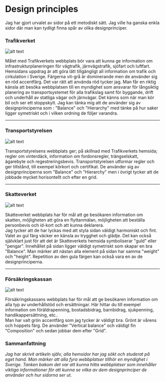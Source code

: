 Design principles
===============================

<p>Jag har gjort urvalet av sidor på ett metodiskt sätt. Jag ville ha ganska enkla sidor där man kan tydligt finna spår av olika designprinciper.</p>

<h3>Trafikverket</h3>

<p><img src="img/designprincip/trafikverket.png" alt="alt text"></p>
<p>Målet med Trafikverkets webbplats bör vara att kunna ge information om infrastrukturplaneringen för
vägtrafik, järnvägstrafik, sjöfart och luftfart. Hemsidans uppdrag är att göra lätt tillgängligt all information om trafik och cirkulation i Sverige. Färgerna vit-grå är dominerande men de använder sig en röd accentfärg. Det var rätt att använda röd tycker jag. Man får en riktig känsla att besöka webbplatsen till en myndighet som ansvarar för långsiktig planering av transportsystemet för alla trafikslag samt för byggande, drift och underhåll av statliga vägar och järnvägar. Det känns som när man kör bil och ser ett stoppskylt. Jag kan tänka mig att de använder sig av designprinciperna som : "Balance" och
"Hierarchy" med tänke på hur saker ligger symetriskt och i vilken ordning de följer varandra.</p>


<hr>
<h3>Transportstyrelsen</h3>

<p><img src="img/designprincip/transportstyrelsen.png" alt="alt text"></p>
<p>Transportstyrelsens webbplats ger; på skillnad med Trafikverkets hemsida; regler om vinterdäck, information om fordonsregler, trängselskatt, ägarebyte och regestreringsbevis. Transportstyrelsen utformar regler och ger tillstånd, till exempel körkort och certifikat. De använder sig av designprinciperna som "Balance" och "Hierarchy" men i övrigt tycker att de jobbade mycket horisontellt och efter en grid.</p>


<hr>
<h3>Skatteverket</h3>

<p><img src="img/designprincip/skattverket.png" alt="alt text"></p>
<p>Skatteverket webbplats har för mål att ge besökaren information om skatten, möjligheten att göra en flyttanmälan, möjligheten att beställa personbevis och id-kort och att kunna deklarera.<br>
Jag tycker att de har lyckas med att styla sidan väldigt harmoniskt och fint. Valet av gul färg väcker en känsla av trygghet och glädje. Det kan också självklart just för att det är Skatteverkets hemsida symboliserar "guld" eller "pengar".
Innehållet på sidan ligger väldigt symetriskt som skapar en bra "Balance". Man märker att nästan alla element på sidan har samma "weight" och "height". Repetition av den gula färgen kan också vara en av de designprinciperna.</p>


<hr>
<h3>Försäkringskassan</h3>

<p><img src="img/designprincip/kassan.png" alt="alt text"></p>
<p>Försäkringskassans webbplats har för mål att ge besökaren information om alla typ av underhållstöd och ersättningar. Här hittar du till exempel information om föräldrapenning, bostadsbidrag, barnbidrag, sjukpenning, handikappersättning, etc..<br/>Man har valt grön accentfärg som jag tycker är väldigt bra. Grönt är vårens och hoppets färg. De använder "Vertical balance" och väldigt fin "Composition" och sedan jobbar dem efter "Grid".</p>


<h3>Sammanfattning</h3>

<i>Jag har skrivit artikeln själv, alla hemsidor har jag sökt och studerat på eget hand.
Man märker att alla fyra webbplatser tillhör en myndighet i Sverige. Tanken bakom det var att kunna hitta webbplatser som innehåller viktiga informationer för att kunna se vilka av dem designprinciper de använder och hur sidorna ser ut.</i>
